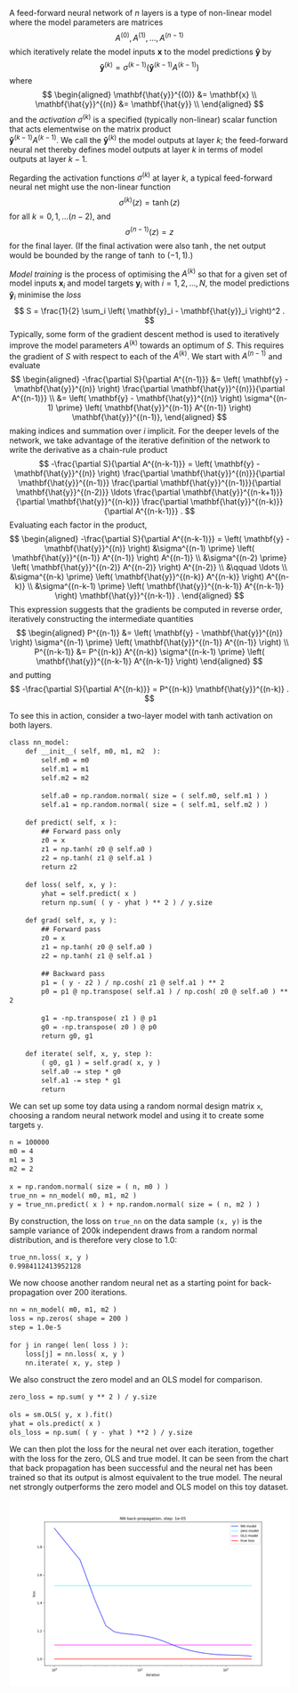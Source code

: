 A feed-forward neural network of $n$ layers is a type of non-linear model
where the model parameters are matrices
$$
A^{(0)}, A^{(1)}, \ldots, A^{(n-1)}
$$
which iteratively relate the model inputs $\mathbf{x}$ to the model 
predictions $\mathbf{\hat{y}}$ by
$$
\mathbf{\hat{y}}^{(k)} = \sigma^{(k-1)}
\left( \mathbf{\hat{y}}^{(k-1)} A^{(k-1)} \right)
$$
where 
$$
\begin{aligned}
\mathbf{\hat{y}}^{(0)} &= \mathbf{x} \\
\mathbf{\hat{y}}^{(n)} &= \mathbf{\hat{y}} \\
\end{aligned}
$$
and the _activation_ $\sigma^{(k)}$ is a specified (typically
non-linear) scalar function that acts elementwise on the matrix product  
$\mathbf{\hat{y}}^{(k-1)} A^{(k-1)}$. We call the $\mathbf{\hat{y}}^{(k)}$
the model outputs at layer $k$; the feed-forward neural net thereby
defines model outputs at layer $k$ in terms of model outputs at layer $k-1$.

Regarding the activation functions $\sigma^{(k)}$ at layer $k$, 
a typical feed-forward neural net might use the non-linear function 
$$
\sigma^{(k)}(z) = \tanh(z)
$$
for all $k = 0,1,\ldots (n-2)$, and
$$
\sigma^{(n-1)}(z) = z
$$
for the final layer. (If the final activation were also $\tanh$,
the net output would be bounded by the range of $\tanh$ to $(-1,1)$.)

_Model training_ is the process of optimising the $A^{(k)}$ so that
for a given set of model inputs $\mathbf{x}_i$ and model targets 
$\mathbf{y}_i$ with $i = 1,2,\ldots,N$, the model predictions 
$\mathbf{\hat{y}}_i$ minimise the _loss_
$$
S = \frac{1}{2} \sum_i \left( \mathbf{y}_i - \mathbf{\hat{y}}_i \right)^2 .
$$
Typically, some form of the gradient descent method is used to
iteratively improve the model parameters $A^{(k)}$ towards an optimum
of $S$. This requires the gradient of $S$ with respect to each of the 
$A^{(k)}$. We start with $A^{(n-1)}$ and evaluate
$$
\begin{aligned}
-\frac{\partial S}{\partial A^{(n-1)}} 
&= \left( \mathbf{y} - \mathbf{\hat{y}}^{(n)} \right) 
\frac{\partial \mathbf{\hat{y}}^{(n)}}{\partial A^{(n-1)}} \\
&= \left( \mathbf{y} - \mathbf{\hat{y}}^{(n)} \right) 
\sigma^{(n-1) \prime} \left( \mathbf{\hat{y}}^{(n-1)} A^{(n-1)} \right)
\mathbf{\hat{y}}^{(n-1)},
\end{aligned}
$$
making indices and summation over $i$ implicit. For the deeper levels 
of the network, we take advantage of the iterative definition of the network
to write the derivative as a chain-rule product
$$
-\frac{\partial S}{\partial A^{(n-k-1)}} 
= \left( \mathbf{y} - \mathbf{\hat{y}}^{(n)} \right) 
\frac{\partial \mathbf{\hat{y}}^{(n)}}{\partial \mathbf{\hat{y}}^{(n-1)}}
\frac{\partial \mathbf{\hat{y}}^{(n-1)}}{\partial \mathbf{\hat{y}}^{(n-2)}}
\ldots
\frac{\partial \mathbf{\hat{y}}^{(n-k+1)}}{\partial \mathbf{\hat{y}}^{(n-k)}}
\frac{\partial \mathbf{\hat{y}}^{(n-k)}}{\partial A^{(n-k-1)}} .
$$
Evaluating each factor in the product,
$$
\begin{aligned}
-\frac{\partial S}{\partial A^{(n-k-1)}} 
= \left( \mathbf{y} - \mathbf{\hat{y}}^{(n)} \right)
&\sigma^{(n-1) \prime}
\left( \mathbf{\hat{y}}^{(n-1)} A^{(n-1)} \right) A^{(n-1)} \\
&\sigma^{(n-2) \prime}
\left( \mathbf{\hat{y}}^{(n-2)} A^{(n-2)} \right) A^{(n-2)} \\
&\qquad \ldots \\
&\sigma^{(n-k) \prime}
\left( \mathbf{\hat{y}}^{(n-k)} A^{(n-k)} \right) A^{(n-k)} \\
&\sigma^{(n-k-1) \prime}
\left( \mathbf{\hat{y}}^{(n-k-1)} A^{(n-k-1)} \right) \mathbf{\hat{y}}^{(n-k-1)} .
\end{aligned}
$$
This expression suggests that the gradients be computed in reverse
order, iteratively constructing the intermediate quantities
$$
\begin{aligned}
P^{(n-1)} &= \left( \mathbf{y} - \mathbf{\hat{y}}^{(n)} \right)
\sigma^{(n-1) \prime} \left( \mathbf{\hat{y}}^{(n-1)} A^{(n-1)} \right) \\
P^{(n-k-1)} &= P^{(n-k)} A^{(n-k)}
\sigma^{(n-k-1) \prime} \left( \mathbf{\hat{y}}^{(n-k-1)} A^{(n-k-1)} \right)
\end{aligned}
$$
and putting
$$
-\frac{\partial S}{\partial A^{(n-k)}} 
= P^{(n-k)} \mathbf{\hat{y}}^{(n-k)} .
$$

To see this in action, consider a two-layer model with tanh activation on
both layers.

    class nn_model:
        def __init__( self, m0, m1, m2  ):
            self.m0 = m0
            self.m1 = m1
            self.m2 = m2
    
            self.a0 = np.random.normal( size = ( self.m0, self.m1 ) )
            self.a1 = np.random.normal( size = ( self.m1, self.m2 ) )
    
        def predict( self, x ):
            ## Forward pass only
            z0 = x
            z1 = np.tanh( z0 @ self.a0 )
            z2 = np.tanh( z1 @ self.a1 )
            return z2
    
        def loss( self, x, y ):
            yhat = self.predict( x )
            return np.sum( ( y - yhat ) ** 2 ) / y.size
    
        def grad( self, x, y ):
            ## Forward pass
            z0 = x
            z1 = np.tanh( z0 @ self.a0 )
            z2 = np.tanh( z1 @ self.a1 )
        
            ## Backward pass
            p1 = ( y - z2 ) / np.cosh( z1 @ self.a1 ) ** 2
            p0 = p1 @ np.transpose( self.a1 ) / np.cosh( z0 @ self.a0 ) ** 2
        
            g1 = -np.transpose( z1 ) @ p1
            g0 = -np.transpose( z0 ) @ p0
            return g0, g1
    
        def iterate( self, x, y, step ):
            ( g0, g1 ) = self.grad( x, y )
            self.a0 -= step * g0
            self.a1 -= step * g1
            return

We can set up some toy data using a random normal design matrix `x`, choosing
a random neural network model and using it to create some targets `y`.

    n = 100000
    m0 = 4
    m1 = 3
    m2 = 2

    x = np.random.normal( size = ( n, m0 ) )
    true_nn = nn_model( m0, m1, m2 )
    y = true_nn.predict( x ) + np.random.normal( size = ( n, m2 ) )

By construction, the loss on `true_nn` on the data sample `(x, y)`
is the sample variance of 200k independent draws from a random normal
distribution, and is therefore very close to 1.0:

    true_nn.loss( x, y )
    0.9984112413952128

We now choose another random neural net as a starting point for
back-propagation over 200 iterations.

    nn = nn_model( m0, m1, m2 )
    loss = np.zeros( shape = 200 )
    step = 1.0e-5

    for j in range( len( loss ) ):
        loss[j] = nn.loss( x, y )
        nn.iterate( x, y, step )

We also construct the zero model and an OLS model for comparison.

    zero_loss = np.sum( y ** 2 ) / y.size

    ols = sm.OLS( y, x ).fit()
    yhat = ols.predict( x )
    ols_loss = np.sum( ( y - yhat ) **2 ) / y.size


We can then plot the loss for the neural net over each iteration,
together with the loss for the zero, OLS and true model. It can
be seen from the chart that back propagation has been successful
and the neural net has been trained so that its output is almost
equivalent to the true model. The neural net strongly outperforms
the zero model and OLS model on this toy dataset.

![Back-propagation in action.](/static/blog/20230526-neural-network-back-propagation/backprop-loss.png)
